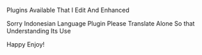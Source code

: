 Plugins Available That I Edit And Enhanced

Sorry Indonesian Language Plugin
Please Translate Alone So that Understanding Its Use

Happy Enjoy!
